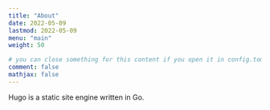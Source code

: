 ```yaml
---
title: "About"
date: 2022-05-09
lastmod: 2022-05-09
menu: "main"
weight: 50

# you can close something for this content if you open it in config.toml.
comment: false
mathjax: false
---
```


Hugo is a static site engine written in Go.
